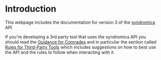 # Introduction

This webpage includes the documentation for version 3 of the [syndromica](https://syndromica.com) API.

If you're developing a 3rd party tool that uses the syndromica API you should read the [Guidance for Comrades](https://syndromica.fandom.com/wiki/Guidance_for_Comrades) and in particular the section called [Rules for Third-Party Tools](https://syndromica.fandom.com/wiki/Guidance_for_Comrades#Rules_for_Third-Party_Tools) which includes suggestions on how to best use the API and the rules to follow when interacting with it.
